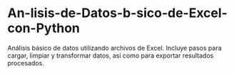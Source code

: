 # An-lisis-de-Datos-b-sico-de-Excel-con-Python
Análisis básico de datos utilizando archivos de Excel. Incluye pasos para cargar, limpiar y transformar datos, así como para exportar resultados procesados.
